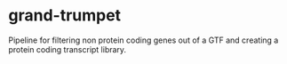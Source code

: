 # grand-trumpet
Pipeline for filtering non protein coding genes out of a GTF and creating a protein coding transcript library.
